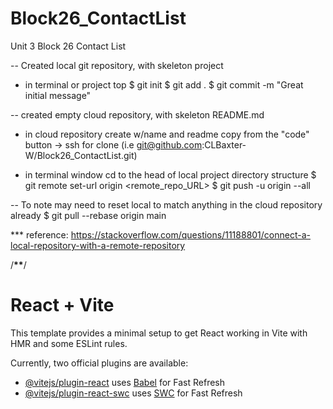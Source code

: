 # Block26_ContactList

Unit 3 Block 26 Contact List

-- Created local git repository, with skeleton project

- in terminal or project top
  $ git init
  $ git add .
  $ git commit -m "Great initial message"

-- created empty cloud repository, with skeleton README.md

- in cloud repository
  create w/name and readme
  copy from the "code" button -> ssh for clone (i.e git@github.com:CLBaxter-W/Block26_ContactList.git)

- in terminal window cd to the head of local project directory structure
  $ git remote set-url origin <remote_repo_URL>
  $ git push -u origin --all

-- To note may need to reset local to match anything in the cloud repository already
$ git pull --rebase origin main

\*\*\* reference: https://stackoverflow.com/questions/11188801/connect-a-local-repository-with-a-remote-repository

/****************************************\*\*****************************************/

# React + Vite

This template provides a minimal setup to get React working in Vite with HMR and some ESLint rules.

Currently, two official plugins are available:

- [@vitejs/plugin-react](https://github.com/vitejs/vite-plugin-react/blob/main/packages/plugin-react/README.md) uses [Babel](https://babeljs.io/) for Fast Refresh
- [@vitejs/plugin-react-swc](https://github.com/vitejs/vite-plugin-react-swc) uses [SWC](https://swc.rs/) for Fast Refresh
